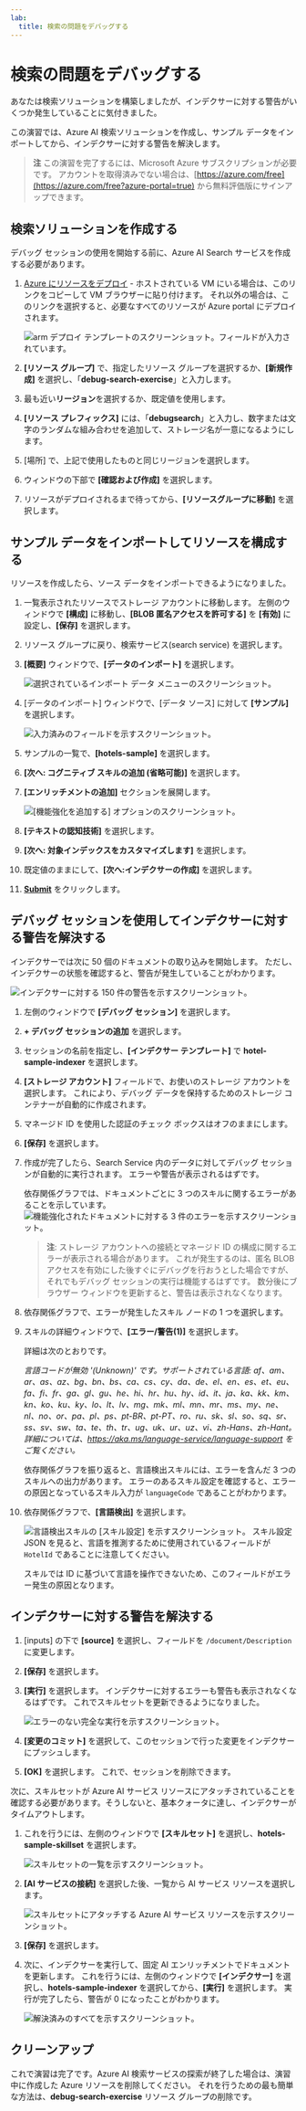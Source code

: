 ```yaml
---
lab:
  title: 検索の問題をデバッグする
---
```


# 検索の問題をデバッグする

あなたは検索ソリューションを構築しましたが、インデクサーに対する警告がいくつか発生していることに気付きました。

この演習では、Azure AI 検索ソリューションを作成し、サンプル データをインポートしてから、インデクサーに対する警告を解決します。

> **注** この演習を完了するには、Microsoft Azure サブスクリプションが必要です。 アカウントを取得済みでない場合は、[https://azure.com/free](https://azure.com/free?azure-portal=true) から無料評価版にサインアップできます。

## 検索ソリューションを作成する

デバッグ セッションの使用を開始する前に、Azure AI Search サービスを作成する必要があります。

1. [Azure にリソースをデプロイ](https://portal.azure.com/#create/Microsoft.Template/uri/https%3A%2F%2Fraw.githubusercontent.com%2FMicrosoftLearning%2Fmslearn-knowledge-mining%2Fmain%2FLabfiles%2F08-debug-search%2Fazuredeploy.json) - ホストされている VM にいる場合は、このリンクをコピーして VM ブラウザーに貼り付けます。 それ以外の場合は、このリンクを選択すると、必要なすべてのリソースが Azure portal にデプロイされます。

    ![arm デプロイ テンプレートのスクリーンショット。フィールドが入力されています。](../media/08-media/arm-template-deployment.png)

1. **[リソース グループ]** で、指定したリソース グループを選択するか、**[新規作成]** を選択し、「**debug-search-exercise**」と入力します。
1. 最も近い**リージョン**を選択するか、既定値を使用します。
1. **[リソース プレフィックス]** には、「**debugsearch**」と入力し、数字または文字のランダムな組み合わせを追加して、ストレージ名が一意になるようにします。
1. [場所] で、上記で使用したものと同じリージョンを選択します。
1. ウィンドウの下部で **[確認および作成]** を選択します。
1. リソースがデプロイされるまで待ってから、**[リソースグループに移動]** を選択します。

## サンプル データをインポートしてリソースを構成する

リソースを作成したら、ソース データをインポートできるようになりました。

1. 一覧表示されたリソースでストレージ アカウントに移動します。 左側のウィンドウで **[構成]** に移動し、**[BLOB 匿名アクセスを許可する]** を **[有効]** に設定し、**[保存]** を選択します。
1. リソース グループに戻り、検索サービス(search service) を選択します。
1. **[概要]** ウィンドウで、**[データのインポート]** を選択します。

      ![選択されているインポート データ メニューのスクリーンショット。](../media/08-media/import-data.png)

1. [データのインポート] ウィンドウで、[データ ソース] に対して **[サンプル]** を選択します。

      ![入力済みのフィールドを示すスクリーンショット。](../media/08-media/import-data-selection-screen-small.png)

1. サンプルの一覧で、**[hotels-sample]** を選択します。
1. **[次へ: コグニティブ スキルの追加 (省略可能)]** を選択します。
1. **[エンリッチメントの追加]** セクションを展開します。

    ![[機能強化を追加する] オプションのスクリーンショット。](../media/08-media/add-enrichments.png)

1. **[テキストの認知技術]** を選択します。
1. **[次へ: 対象インデックスをカスタマイズします]** を選択します。
1. 既定値のままにして、**[次へ:インデクサーの作成]** を選択します。
1. **[Submit](送信)** をクリックします。

## デバッグ セッションを使用してインデクサーに対する警告を解決する

インデクサーでは次に 50 個のドキュメントの取り込みを開始します。 ただし、インデクサーの状態を確認すると、警告が発生していることがわかります。

![インデクサーに対する 150 件の警告を示すスクリーンショット。](../media/08-media/indexer-warnings.png)

1. 左側のウィンドウで **[デバッグ セッション]** を選択します。
1. **+ デバッグ セッションの追加** を選択します。
1. セッションの名前を指定し、**[インデクサー テンプレート]** で **hotel-sample-indexer** を選択します。
1. **[ストレージ アカウント]** フィールドで、お使いのストレージ アカウントを選択します。 これにより、デバッグ データを保持するためのストレージ コンテナーが自動的に作成されます。
1. マネージド ID を使用した認証のチェック ボックスはオフのままにします。
1. **[保存]** を選択します。
1. 作成が完了したら、Search Service 内のデータに対してデバッグ セッションが自動的に実行されます。 エラーや警告が表示されるはずです。

    依存関係グラフでは、ドキュメントごとに 3 つのスキルに関するエラーがあることを示しています。
    ![機能強化されたドキュメントに対する 3 件のエラーを示すスクリーンショット。](../media/08-media/debug-session-errors.png)

    > **注**: ストレージ アカウントへの接続とマネージド ID の構成に関するエラーが表示される場合があります。 これが発生するのは、匿名 BLOB アクセスを有効にした後すぐにデバッグを行おうとした場合ですが、それでもデバッグ セッションの実行は機能するはずです。 数分後にブラウザー ウィンドウを更新すると、警告は表示されなくなります。

1. 依存関係グラフで、エラーが発生したスキル ノードの 1 つを選択します。
1. スキルの詳細ウィンドウで、**[エラー/警告(1)]** を選択します。

    詳細は次のとおりです。

    *言語コードが無効 '(Unknown)' です。サポートされている言語: af、am、ar、as、az、bg、bn、bs、ca、cs、cy、da、de、el、en、es、et、eu、fa、fi、fr、ga、gl、gu、he、hi、hr、hu、hy、id、it、ja、ka、kk、km、kn、ko、ku、ky、lo、lt、lv、mg、mk、ml、mn、mr、ms、my、ne、nl、no、or、pa、pl、ps、pt-BR、pt-PT、ro、ru、sk、sl、so、sq、sr、ss、sv、sw、ta、te、th、tr、ug、uk、ur、uz、vi、zh-Hans、zh-Hant。詳細については、https://aka.ms/language-service/language-support をご覧ください。*

    依存関係グラフを振り返ると、言語検出スキルには、エラーを含んだ 3 つのスキルへの出力があります。 エラーのあるスキル設定を確認すると、エラーの原因となっているスキル入力が `languageCode` であることがわかります。

1. 依存関係グラフで、**[言語検出]** を選択します。

    ![言語検出スキルの [スキル設定] を示すスクリーンショット。](../media/08-media/language-detection-skill-settings.png)
    スキル設定 JSON を見ると、言語を推測するために使用されているフィールドが `HotelId` であることに注意してください。

    スキルでは ID に基づいて言語を操作できないため、このフィールドがエラー発生の原因となります。

## インデクサーに対する警告を解決する

1. [inputs] の下で **[source]** を選択し、フィールドを `/document/Description` に変更します。
1. **[保存]** を選択します。
1. **[実行]** を選択します。 インデクサーに対するエラーも警告も表示されなくなるはずです。 これでスキルセットを更新できるようになりました。

    ![エラーのない完全な実行を示すスクリーンショット。](../media/08-media/debug-session-complete.png)
   
1. **[変更のコミット]** を選択して、このセッションで行った変更をインデクサーにプッシュします。
1. **[OK]** を選択します。 これで、セッションを削除できます。

次に、スキルセットが Azure AI サービス リソースにアタッチされていることを確認する必要があります。そうしないと、基本クォータに達し、インデクサーがタイムアウトします。 

1. これを行うには、左側のウィンドウで **[スキルセット]** を選択し、**hotels-sample-skillset** を選択します。

    ![スキルセットの一覧を示すスクリーンショット。](../media/08-media/update-skillset.png)
1. **[AI サービスの接続]** を選択した後、一覧から AI サービス リソースを選択します。

    ![スキルセットにアタッチする Azure AI サービス リソースを示すスクリーンショット。](../media/08-media/skillset-attach-service.png)
1. **[保存]** を選択します。

1. 次に、インデクサーを実行して、固定 AI エンリッチメントでドキュメントを更新します。 これを行うには、左側のウィンドウで **[インデクサー]** を選択し、**hotels-sample-indexer** を選択してから、**[実行]** を選択します。  実行が完了したら、警告が 0 になったことがわかります。

    ![解決済みのすべてを示すスクリーンショット。](../media/08-media/warnings-fixed-indexer.png)

## クリーンアップ

 これで演習は完了です。Azure AI 検索サービスの探索が終了した場合は、演習中に作成した Azure リソースを削除してください。 それを行うための最も簡単な方法は、**debug-search-exercise** リソース グループの削除です。
